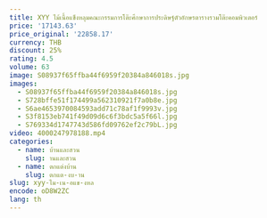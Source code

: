 ```yaml
---
title: XYY ไม้เนื้อแข็งหลุมคณะกรรมการโต๊ะศึกษาการประดิษฐ์ตัวอักษรตารางรวมโต๊ะคอมพิวเตอร์
price: '17143.63'
price_original: '22858.17'
currency: THB
discount: 25%
rating: 4.5
volume: 63
image: S08937f65ffba44f6959f20384a846018s.jpg
images:
  - S08937f65ffba44f6959f20384a846018s.jpg
  - S728bffe51f174499a562310921f7a0b8e.jpg
  - S6ae4653970084593add71c78af1f9993v.jpg
  - S3f8153eb741f49d09d6c6f3bdc5a5f66l.jpg
  - S769334d1747743d586fd09762ef2c79bL.jpg
video: 4000247978188.mp4
categories:
  - name: บ้านและสวน
    slug: านและสวน
  - name: ตกแต่งบ้าน
    slug: ตกแต-งบ-าน
slug: xyy-ไม-เน-อแข-งหล
encode: oD8W2ZC
lang: th
---
```

  